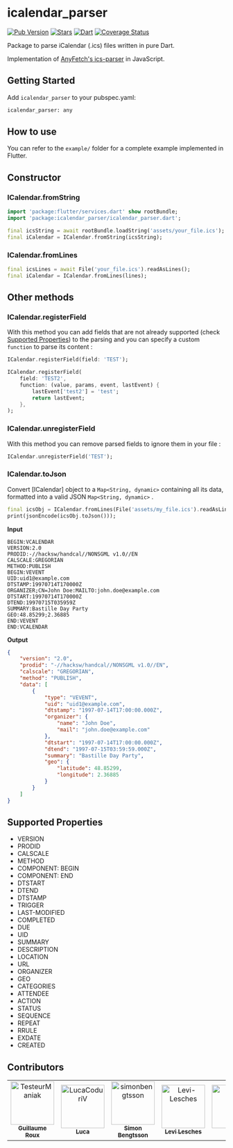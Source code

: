 # icalendar_parser

[![Pub Version](https://img.shields.io/pub/v/icalendar_parser?color=blue&logo=dart)](https://pub.dev/packages/icalendar_parser)
[![Stars](https://img.shields.io/github/stars/TesteurManiak/icalendar_parser)](https://github.com/TesteurManiak/icalendar_parser/stargazers)
[![Dart](https://github.com/TesteurManiak/icalendar_parser/actions/workflows/dart.yml/badge.svg)](https://github.com/TesteurManiak/icalendar_parser/actions/workflows/dart.yml)
[![Coverage Status](https://coveralls.io/repos/github/TesteurManiak/icalendar_parser/badge.svg?branch=main)](https://coveralls.io/github/TesteurManiak/icalendar_parser?branch=main)

Package to parse iCalendar (.ics) files written in pure Dart.

Implementation of [AnyFetch's ics-parser](https://github.com/AnyFetch/ics-parser) in JavaScript.

## Getting Started

Add `icalendar_parser` to your pubspec.yaml:

```bash
icalendar_parser: any
```

## How to use

You can refer to the `example/` folder for a complete example implemented in Flutter.

## Constructor

### ICalendar.fromString

```dart
import 'package:flutter/services.dart' show rootBundle;
import 'package:icalendar_parser/icalendar_parser.dart';

final icsString = await rootBundle.loadString('assets/your_file.ics');
final iCalendar = ICalendar.fromString(icsString);
```

### ICalendar.fromLines

```dart
final icsLines = await File('your_file.ics').readAsLines();
final iCalendar = ICalendar.fromLines(lines);
```

## Other methods

### ICalendar.registerField

With this method you can add fields that are not already supported (check [Supported Properties](#supported-properties)) to the parsing and you can specify a custom `function` to parse its content :

```dart
ICalendar.registerField(field: 'TEST');

ICalendar.registerField(
    field: 'TEST2',
    function: (value, params, event, lastEvent) {
        lastEvent['test2'] = 'test';
        return lastEvent;
    },
);
```

### ICalendar.unregisterField

With this method you can remove parsed fields to ignore them in your file :

```dart
ICalendar.unregisterField('TEST');
```

### ICalendar.toJson

Convert [ICalendar] object to a `Map<String, dynamic>` containing all its data, formatted into a valid JSON `Map<String, dynamic>` .

```dart
final icsObj = ICalendar.fromLines(File('assets/my_file.ics').readAsLinesSync());
print(jsonEncode(icsObj.toJson()));
```

**Input**

```
BEGIN:VCALENDAR
VERSION:2.0
PRODID:-//hacksw/handcal//NONSGML v1.0//EN
CALSCALE:GREGORIAN
METHOD:PUBLISH
BEGIN:VEVENT
UID:uid1@example.com
DTSTAMP:19970714T170000Z
ORGANIZER;CN=John Doe:MAILTO:john.doe@example.com
DTSTART:19970714T170000Z
DTEND:19970715T035959Z
SUMMARY:Bastille Day Party
GEO:48.85299;2.36885
END:VEVENT
END:VCALENDAR
```

**Output**

```json
{
    "version": "2.0",
    "prodid": "-//hacksw/handcal//NONSGML v1.0//EN",
    "calscale": "GREGORIAN",
    "method": "PUBLISH",
    "data": [
        {
            "type": "VEVENT",
            "uid": "uid1@example.com",
            "dtstamp": "1997-07-14T17:00:00.000Z",
            "organizer": {
                "name": "John Doe",
                "mail": "john.doe@example.com"
            },
            "dtstart": "1997-07-14T17:00:00.000Z",
            "dtend": "1997-07-15T03:59:59.000Z",
            "summary": "Bastille Day Party",
            "geo": {
                "latitude": 48.85299,
                "longitude": 2.36885
            }
        }
    ]
}
```

## Supported Properties

-   VERSION
-   PRODID
-   CALSCALE
-   METHOD
-   COMPONENT: BEGIN
-   COMPONENT: END
-   DTSTART
-   DTEND
-   DTSTAMP
-   TRIGGER
-   LAST-MODIFIED
-   COMPLETED
-   DUE
-   UID
-   SUMMARY
-   DESCRIPTION
-   LOCATION
-   URL
-   ORGANIZER
-   GEO
-   CATEGORIES
-   ATTENDEE
-   ACTION
-   STATUS
-   SEQUENCE
-   REPEAT
-   RRULE
-   EXDATE
-   CREATED

## Contributors

<!-- readme: contributors -start -->
<table>
<tr>
    <td align="center">
        <a href="https://github.com/TesteurManiak">
            <img src="https://avatars.githubusercontent.com/u/14369698?v=4" width="100;" alt="TesteurManiak"/>
            <br />
            <sub><b>Guillaume Roux</b></sub>
        </a>
    </td>
    <td align="center">
        <a href="https://github.com/LucaCoduriV">
            <img src="https://avatars.githubusercontent.com/u/43602144?v=4" width="100;" alt="LucaCoduriV"/>
            <br />
            <sub><b>Luca</b></sub>
        </a>
    </td>
    <td align="center">
        <a href="https://github.com/simonbengtsson">
            <img src="https://avatars.githubusercontent.com/u/3586691?v=4" width="100;" alt="simonbengtsson"/>
            <br />
            <sub><b>Simon Bengtsson</b></sub>
        </a>
    </td>
    <td align="center">
        <a href="https://github.com/Levi-Lesches">
            <img src="https://avatars.githubusercontent.com/u/20747538?v=4" width="100;" alt="Levi-Lesches"/>
            <br />
            <sub><b>Levi Lesches</b></sub>
        </a>
    </td>
    <td align="center">
        <a href="https://github.com/jjchiw">
            <img src="https://avatars.githubusercontent.com/u/642319?v=4" width="100;" alt="jjchiw"/>
            <br />
            <sub><b>Null</b></sub>
        </a>
    </td>
    <td align="center">
        <a href="https://github.com/stevenboeckmans">
            <img src="https://avatars.githubusercontent.com/u/10263529?v=4" width="100;" alt="stevenboeckmans"/>
            <br />
            <sub><b>Null</b></sub>
        </a>
    </td></tr>
</table>
<!-- readme: contributors -end -->